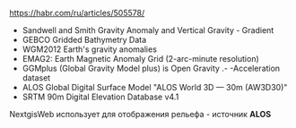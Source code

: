 https://habr.com/ru/articles/505578/

- Sandwell and Smith Gravity Anomaly and Vertical Gravity - Gradient
- GEBCO Gridded Bathymetry Data
- WGM2012 Earth's gravity anomalies
- EMAG2: Earth Magnetic Anomaly Grid (2-arc-minute resolution)
- GGMplus (Global Gravity Model plus) is Open Gravity .- -Acceleration dataset
- ALOS Global Digital Surface Model "ALOS World 3D — 30m (AW3D30)"
- SRTM 90m Digital Elevation Database v4.1


NextgisWeb использует для отображения  рельефа - источник  **ALOS**